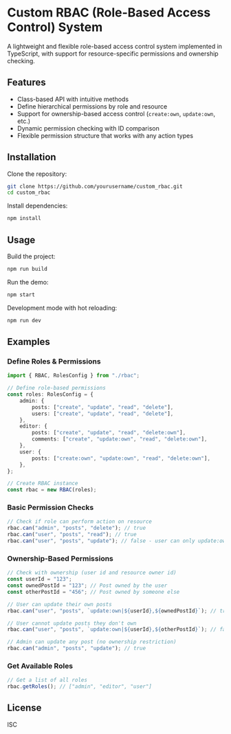 # Custom RBAC (Role-Based Access Control) System

A lightweight and flexible role-based access control system implemented in TypeScript, with support for resource-specific permissions and ownership checking.

## Features

- Class-based API with intuitive methods
- Define hierarchical permissions by role and resource
- Support for ownership-based access control (`create:own`, `update:own`, etc.)
- Dynamic permission checking with ID comparison
- Flexible permission structure that works with any action types

## Installation

Clone the repository:

```bash
git clone https://github.com/yourusername/custom_rbac.git
cd custom_rbac
```

Install dependencies:

```bash
npm install
```

## Usage

Build the project:

```bash
npm run build
```

Run the demo:

```bash
npm start
```

Development mode with hot reloading:

```bash
npm run dev
```

## Examples

### Define Roles & Permissions

```typescript
import { RBAC, RolesConfig } from "./rbac";

// Define role-based permissions
const roles: RolesConfig = {
    admin: {
        posts: ["create", "update", "read", "delete"],
        users: ["create", "update", "read", "delete"],
    },
    editor: {
        posts: ["create", "update", "read", "delete:own"],
        comments: ["create", "update:own", "read", "delete:own"],
    },
    user: {
        posts: ["create:own", "update:own", "read", "delete:own"],
    },
};

// Create RBAC instance
const rbac = new RBAC(roles);
```

### Basic Permission Checks

```typescript
// Check if role can perform action on resource
rbac.can("admin", "posts", "delete"); // true
rbac.can("user", "posts", "read"); // true
rbac.can("user", "posts", "update"); // false - user can only update:own
```

### Ownership-Based Permissions

```typescript
// Check with ownership (user id and resource owner id)
const userId = "123";
const ownedPostId = "123"; // Post owned by the user
const otherPostId = "456"; // Post owned by someone else

// User can update their own posts
rbac.can("user", "posts", `update:own|${userId},${ownedPostId}`); // true

// User cannot update posts they don't own
rbac.can("user", "posts", `update:own|${userId},${otherPostId}`); // false

// Admin can update any post (no ownership restriction)
rbac.can("admin", "posts", "update"); // true
```

### Get Available Roles

```typescript
// Get a list of all roles
rbac.getRoles(); // ["admin", "editor", "user"]
```

## License

ISC
